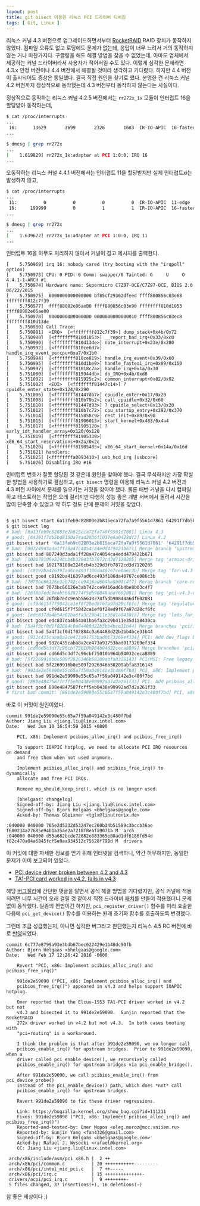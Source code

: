 ```yaml
---
layout: post
title: git bisect 이용한 리눅스 PCI 드라이버 디버깅
tags: [ Git, Linux ]
---
```


리눅스 커널 4.3 버전으로 업그레이드하면서부터 [RocketRAID][rocketraid] RAID 장치가 동작하지 않았다. 컴파일 오류도 없고 로딩에도 문제가 없는데, 응답이 너무 느려서 거의 동작하지 않는 거나 마찬가지다. 구글링을 해도 해결 방법을 찾을 수 없었는데, 아마도 업체에서 제공하는 커널 드라이버라서 사용자가 적어서일 수도 있다. 이렇게 심각한 문제라면 4.3.x 안정 버전이나 4.4 버전에서 해결될 것이라 생각하고 기다렸다. 하지만 4.4 버전이 출시되어도 증상은 동일했다. 결국 직접 원인을 찾기로 했다. 분명한 건 리눅스 커널 4.2 버전까지 정상적으로 동작했는데 4.3 버전부터 동작하지 않는다는 사실이다.

정상적으로 동작하는 리눅스 커널 4.2.5 버전에서는 `rr272x_1x` 모듈이 인터럽트 16을 할당받아 동작하는데,

```sh
$ cat /proc/interrupts
...
 16:      13629       3699       2326       1683  IR-IO-APIC  16-fasteoi   ehci_hcd:usb1, rr272x_1x
...

$ dmesg | grep rr272x
...
[    1.619829] rr272x_1x:adapter at PCI 1:0:0, IRQ 16
...
```

오동작하는 리눅스 커널 4.4.1 버전에서는 인터럽트 11을 할당받지만 실제 인터럽트xi는 발생하지 않고,

```sh
$ cat /proc/interrupts
...
 11:          0          0          0          0  IR-IO-APIC  11-edge      rr272x_1x
 16:     199999          0          1          1  IR-IO-APIC  16-fasteoi   ehci_hcd:usb1
...

$ dmesg | grep rr272x
...
[    1.639672] rr272x_1x:adapter at PCI 1:0:0, IRQ 11
...
```

인터럽트 16을 아무도 처리하지 않아서 커널이 경고 메시지를 출력한다.

```
[    5.750969] irq 16: nobody cared (try booting with the "irqpoll" option)
[    5.750973] CPU: 0 PID: 0 Comm: swapper/0 Tainted: G     U     O    4.4.1-1-ARCH #1
[    5.750974] Hardware name: Supermicro C7Z97-OCE/C7Z97-OCE, BIOS 2.0 06/22/2015
[    5.750975]  0000000000000000 bf85cf29362dfeed ffff880856c03e68 ffffffff812c7f39
[    5.750977]  ffff88082e06ae00 ffff880856c03e90 ffffffff810d1053 ffff88082e06ae00
[    5.750978]  0000000000000000 0000000000000010 ffff880856c03ec8 ffffffff810d13de
[    5.750980] Call Trace:
[    5.750981]  <IRQ>  [<ffffffff812c7f39>] dump_stack+0x4b/0x72
[    5.750988]  [<ffffffff810d1053>] __report_bad_irq+0x33/0xc0
[    5.750990]  [<ffffffff810d13de>] note_interrupt+0x23e/0x280
[    5.750992]  [<ffffffff810ce6d7>] handle_irq_event_percpu+0xa7/0x1b0
[    5.750994]  [<ffffffff810ce819>] handle_irq_event+0x39/0x60
[    5.750995]  [<ffffffff810d1be9>] handle_fasteoi_irq+0x89/0x150
[    5.750997]  [<ffffffff81018c7a>] handle_irq+0x1a/0x30
[    5.751000]  [<ffffffff815944db>] do_IRQ+0x4b/0xd0
[    5.751002]  [<ffffffff815925c2>] common_interrupt+0x82/0x82
[    5.751002]  <EOI>  [<ffffffff81447c14>] ? cpuidle_enter_state+0x124/0x290
[    5.751006]  [<ffffffff81447db7>] cpuidle_enter+0x17/0x20
[    5.751008]  [<ffffffff810b79b2>] call_cpuidle+0x32/0x60
[    5.751010]  [<ffffffff81447d93>] ? cpuidle_select+0x13/0x20
[    5.751012]  [<ffffffff810b7c72>] cpu_startup_entry+0x292/0x370
[    5.751014]  [<ffffffff815858c9>] rest_init+0x89/0x90
[    5.751015]  [<ffffffff81906013>] start_kernel+0x483/0x4a4
[    5.751017]  [<ffffffff81905120>] ? early_idt_handler_array+0x120/0x120
[    5.751019]  [<ffffffff81905339>] x86_64_start_reservations+0x2a/0x2c
[    5.751020]  [<ffffffff81905485>] x86_64_start_kernel+0x14a/0x16d
[    5.751021] handlers:
[    5.751025] [<ffffffffa0093410>] usb_hcd_irq [usbcore]
[    5.751026] Disabling IRQ #16
```

인터럽트 번호가 잘못 할당된 것 같은데 원인을 찾아야 했다. 결국 무식하지만 가장 확실한 방법을 사용하기로 결심하고, `git bisect` 명령을 이용해 리눅스 커널 4.2 버전과 4.3 버전 사이에서 문제를 일으키는 커밋을 찾아야 했다. 물론 매번 커널을 다시 컴파일하고 테스트하는 작업은 오래 걸리지만 다행히 성능 좋은 개발 서버에서 돌려서 시간을 많이 단축할 수 있었고 약 하루 정도 만에 문제의 커밋을 찾았다.

```sh

$ git bisect start 6a13feb9c82803e2b815eca72fa7a9f5561d7861 64291f7db5bd8150a74ad2036f1037e6a0428df2
$ git bisect log
# bad: [6a13feb9c82803e2b815eca72fa7a9f5561d7861] Linux 4.3
# good: [64291f7db5bd8150a74ad2036f1037e6a0428df2] Linux 4.2
git bisect start '6a13feb9c82803e2b815eca72fa7a9f5561d7861' '64291f7db5bd8150a74ad2036f1037e6a0428df2'
# bad: [807249d3ada1ff28a47c4054ca4edd479421b671] Merge branch 'upstream' of git://git.linux-mips.org/pub/scm/ralf/upstream-linus
git bisect bad 807249d3ada1ff28a47c4054ca4edd479421b671
# bad: [102178108e2246cb4b329d3fb7872cd3d7120205] Merge tag 'armsoc-drivers' of git://git.kernel.org/pub/scm/linux/kernel/git/arm/arm-soc
git bisect bad 102178108e2246cb4b329d3fb7872cd3d7120205
# good: [c8192ba416397ad6ce493f186da40767ce086c3b] Merge tag 'for-v4.3' of git://git.kernel.org/pub/scm/linux/kernel/git/sre/linux-power-supply
git bisect good c8192ba416397ad6ce493f186da40767ce086c3b
# bad: [7073bc66126e3ab742cce9416ad6b4be8b03c4f7] Merge branch 'core-rcu-for-linus' of git://git.kernel.org/pub/scm/linux/kernel/git/tip/tip
git bisect bad 7073bc66126e3ab742cce9416ad6b4be8b03c4f7
# bad: [26f8b7edc9eab56638274f5db90848a6df602081] Merge tag 'pci-v4.3-changes' of git://git.kernel.org/pub/scm/linux/kernel/git/helgaas/pci
git bisect bad 26f8b7edc9eab56638274f5db90848a6df602081
# good: [cf9d615f7f5842ca1ef0f28ed9f67a97d20cf6fc] Merge tag 'regulator-v4.3' of git://git.kernel.org/pub/scm/linux/kernel/git/broonie/regulator
git bisect good cf9d615f7f5842ca1ef0f28ed9f67a97d20cf6fc
# good: [edc837da4b54a01ba6fa3c29b411e35d1a8430ca] Merge tag 'leds_for_4.3' of git://git.kernel.org/pub/scm/linux/kernel/git/j.anaszewski/linux-leds
git bisect good edc837da4b54a01ba6fa3c29b411e35d1a8430ca
# bad: [5a4f3cf0d1f02884c0a64488d22b3bb4bce31b44] Merge branches 'pci/irq', 'pci/misc', 'pci/resource' and 'pci/virtualization' into next
git bisect bad 5a4f3cf0d1f02884c0a64488d22b3bb4bce31b44
# good: [932c435caba8a2ce473a91753bad0173269ef334] PCI: Add dev_flags bit to access VPD through function 0
git bisect good 932c435caba8a2ce473a91753bad0173269ef334
# good: [cd66d5c3df7c96cbf75010b964b94032ceca8889] Merge branches 'pci/host-designware', 'pci/host-xgene' and 'pci/host-xilinx' into next
git bisect good cd66d5c3df7c96cbf75010b964b94032ceca8889
# bad: [5f2269916b0e509f2926346b58209abfa8316143] PCI/MSI: Free legacy IRQ when enabling MSI/MSI-X
git bisect bad 5f2269916b0e509f2926346b58209abfa8316143
# bad: [991de2e59090e55c65a7f59a049142e3c480f7bd] PCI, x86: Implement pcibios_alloc_irq() and pcibios_free_irq()
git bisect bad 991de2e59090e55c65a7f59a049142e3c480f7bd
# good: [890e4847587fcff5eb0438e90992ad7d2a261f33] PCI: Add pcibios_alloc_irq() and pcibios_free_irq()
git bisect good 890e4847587fcff5eb0438e90992ad7d2a261f33
# first bad commit: [991de2e59090e55c65a7f59a049142e3c480f7bd] PCI, x86: Implement pcibios_alloc_irq() and pcibios_free_irq()
```

바로 이 커밋이 원인이었다.

```
commit 991de2e59090e55c65a7f59a049142e3c480f7bd
Author: Jiang Liu <jiang.liu@linux.intel.com>
Date:   Wed Jun 10 16:54:59 2015 +0800

    PCI, x86: Implement pcibios_alloc_irq() and pcibios_free_irq()

    To support IOAPIC hotplug, we need to allocate PCI IRQ resources on demand
    and free them when not used anymore.

    Implement pcibios_alloc_irq() and pcibios_free_irq() to dynamically
    allocate and free PCI IRQs.

    Remove mp_should_keep_irq(), which is no longer used.

    [bhelgaas: changelog]
    Signed-off-by: Jiang Liu <jiang.liu@linux.intel.com>
    Signed-off-by: Bjorn Helgaas <bhelgaas@google.com>
    Acked-by: Thomas Gleixner <tglx@linutronix.de>

:040000 040000 765e2d5232d53247ec260b34b51589c3bccb36ae f680234a27685e94b1a35ae2a7218f8eafa9071a M	arch
:040000 040000 d55a682bcde72682e883365e88ad1df6186fd54d f82c470a04a6845fcf5e0aa934512c75628f798d M	drivers
```

이 커밋에 대한 자세한 정보를 얻기 위해 인터넷을 검색하니, 약간 허무하지만, 동일한 문제가 이미 보고되어 있었다.

* [PCI device driver broken between 4.2 and 4.3][bug-ml]  
* [TA1-PCI card worked in v4.2, fails in v4.3][bug-bz]

해당 [버그질라][bug-bz]에 간단한 댓글을 달면서 공식 해결 방법을 기다렸지만, 공식 커널에 적용되려면 너무 시간이 오래 걸릴 것 같아서 직접 드라이버 [패치][bug-patch]를 만들어 적용했더니 문제없이 동작했다. 일종의 편법이긴 하지만, `pci_register_driver()` 함수를 미리 호출한 다음에 `pci_get_device()` 함수를 이용하는 원래 초기화 함수를 호출하도록 변경했다.

그런데 조금 성급했는지, 아니면 심각한 버그라고 판단했는지 리눅스 4.5 RC 버전에 바로 [반영][bug-commit]되었다.

```
commit 6c777e8799a93e3bdb67bec622429e1b48dc90fb
Author: Bjorn Helgaas <bhelgaas@google.com>
Date:   Wed Feb 17 12:26:42 2016 -0600

    Revert "PCI, x86: Implement pcibios_alloc_irq() and pcibios_free_irq()"

    991de2e59090 ("PCI, x86: Implement pcibios_alloc_irq() and
    pcibios_free_irq()") appeared in v4.3 and helps support IOAPIC hotplug.

    Олег reported that the Elcus-1553 TA1-PCI driver worked in v4.2 but not
    v4.3 and bisected it to 991de2e59090.  Sunjin reported that the RocketRAID
    272x driver worked in v4.2 but not v4.3.  In both cases booting with
    "pci=routirq" is a workaround.

    I think the problem is that after 991de2e59090, we no longer call
    pcibios_enable_irq() for upstream bridges.  Prior to 991de2e59090, when a
    driver called pci_enable_device(), we recursively called
    pcibios_enable_irq() for upstream bridges via pci_enable_bridge().

    After 991de2e59090, we call pcibios_enable_irq() from pci_device_probe()
    instead of the pci_enable_device() path, which does *not* call
    pcibios_enable_irq() for upstream bridges.

    Revert 991de2e59090 to fix these driver regressions.

    Link: https://bugzilla.kernel.org/show_bug.cgi?id=111211
    Fixes: 991de2e59090 ("PCI, x86: Implement pcibios_alloc_irq() and pcibios_free_irq()")
    Reported-and-tested-by: Олег Мороз <oleg.moroz@mcc.vniiem.ru>
    Reported-by: Sunjin Yang <fan4326@gmail.com>
    Signed-off-by: Bjorn Helgaas <bhelgaas@google.com>
    Acked-by: Rafael J. Wysocki <rafael@kernel.org>
    CC: Jiang Liu <jiang.liu@linux.intel.com>

 arch/x86/include/asm/pci_x86.h |  2 ++
 arch/x86/pci/common.c          | 20 +++++++++++---------
 arch/x86/pci/intel_mid_pci.c   |  7 ++-----
 arch/x86/pci/irq.c             | 15 ++++++++++++++-
 drivers/acpi/pci_irq.c         |  9 ++++++++-
 5 files changed, 37 insertions(+), 16 deletions(-)
```

참 좋은 세상이다 ;)

[rocketraid]: http://www.highpoint-tech.com/USA_new/series_rr272x_configuration.htm
[bug-ml]: http://www.spinics.net/lists/linux-pci/msg48507.html
[bug-bz]: https://bugzilla.kernel.org/show_bug.cgi?id=111211
[bug-patch]: https://gist.github.com/lethean/e2e53ca15b1c97cee45a
[bug-commit]: https://git.kernel.org/cgit/linux/kernel/git/torvalds/linux.git/commit/?id=6c777e8799a93e3bdb67bec622429e1b48dc90fb
